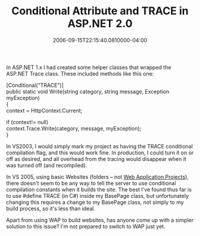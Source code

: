 ﻿---
title: Conditional Attribute and TRACE in ASP.NET 2.0
date: "2006-09-15T22:15:40.0810000-04:00"
description: "In ASP.NET 1.x I had created some helper classes that wrapped the ASP.NET Trace class. These included methods like this one:"
featuredImage: img/conditional-attribute-and-trace-in-asp-net-2-0-featured.png
---

In ASP.NET 1.x I had created some helper classes that wrapped the ASP.NET Trace class. These included methods like this one:

\[Conditional("TRACE")]\
public static void Write(string category, string message, Exception myException)\
{\
context = HttpContext.Current;

if (context!= null)\
context.Trace.Write(category, message, myException);\
}



In VS2003, I would simply mark my project as having the TRACE conditional compilation flag, and this would work fine. In production, I could turn it on or off as desired, and all overhead from the tracing would disappear when it was turned off (and recompiled).

In VS 2005, using basic Websites (folders – not [Web Application Projects](http://msdn.microsoft.com/asp.net/reference/infrastructure/wap)), there doesn't seem to be any way to tell the server to use conditional compilation constants when it builds the site. The best I've found thus far is to use #define TRACE (in C#) inside my BasePage class, but unfortunately changing this requires a change to my BasePage class, not simply to my build process, so it's less than ideal.

Apart from using WAP to build websites, has anyone come up with a simpler solution to this issue? I'm not prepared to switch to WAP just yet.

